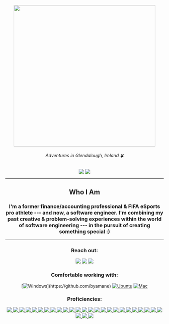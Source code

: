 <div align="center">
	<img align="center" src="https://i.imgur.com/7r8Ybhq.jpeg" width="450">
	<h6><em>Adventures in Glendalough, Ireland</em> 🍀</h6>
	<a href="#"><img align="center" src="https://github-readme-stats.vercel.app/api?username=byamane&theme=algolia" /></a>
	<a href="#"><img align="center" src="https://github-readme-stats.vercel.app/api/top-langs/?username=byamane&hide=html,ejs,css&layout=compact&theme=github_dark" /></a>
	<hr>
	<h2>Who I Am</h2>
	<h3>I'm a former finance/accounting professional & FIFA eSports pro athlete --- and now, a software engineer. I'm combining my past creative & problem-solving experiences within the world of software engineering --- in the pursuit of creating something special :)</h3>
	<hr>
  <div>
		<h3>Reach out:</h3>
  	<a href="https://www.linkedin.com/in/brandonyamane/"> <img src="https://img.shields.io/badge/-LinkedIn-0077B5?style=flat-square&logo=LinkedIn&logoColor=white" /> </a>
		<a href="https://github.com/byamane"> <img src="https://img.shields.io/badge/github-%23121011.svg?-the-badge&logo=github&logoColor=white" /> </a>
		<a href="mailto:byamane21@gmail.com"> <img src="https://img.shields.io/badge/-Gmail-D14836?style=flat-square&logo=Gmail&logoColor=white" /> </a>
		
### Comfortable working with:
  [![Windows](https://img.shields.io/badge/-Windows-0078D6?style=flat-square&logo=Windows&logoColor=white")](https://github.com/byamane) 
  [![Ubuntu](https://img.shields.io/badge/-Ubuntu-0078D6?color=darkorange&style=flat-square&logo=Ubuntu&logoColor=white)](https://github.com/byamane) 
  [![Mac](https://img.shields.io/badge/Mac%20OS-000000?style=flat-square&for-the-badge&logo=macos&logoColor=F0F0F0)](https://github.com/byamane)

<h3>Proficiencies:</h3>
  <a href="#"><img src="https://img.shields.io/badge/-HTML5-E34F26?style=flat-square&logo=html5&logoColor=white" />  </a>
  <a href="#"><img src="https://img.shields.io/badge/-CSS3-1572B6?style=flat-square&logo=css3" />  </a>
  <a href="#"><img src="https://img.shields.io/badge/-JavaScript-F7DF1E?style=flat-square&logo=javascript&logoColor=black" />  </a>
  <a href="#"><img src="https://img.shields.io/badge/-React-61DAFB?style=flat-square&logo=React&logoColor=black" />  </a>
  <a href="#"><img src="https://img.shields.io/badge/-NodeJS-339933?style=flat-square&logo=Node.js&logoColor=white" />  </a>
  <a href="#"><img src="https://img.shields.io/badge/-Python3-3776AB?style=flat-square&logo=Python&logoColor=white" />  </a>
  <a href="#"><img src="https://img.shields.io/badge/-React_Router-CA4245?style=flat-square&logo=react-router&logoColor=white" />  </a>
  <a href="#"><img src="https://img.shields.io/badge/Express.js-%23404d59.svg?style=flat-square&logo=express&logoColor=%2361DAFB" />  </a>
  <a href="#"><img src="https://img.shields.io/badge/C%23-%23239120.svg?style=flat-square&logo=c-sharp&logoColor=white" />  </a>
  <a href="#"><img src="https://img.shields.io/badge/.NET-5C2D91?style=flat-square&logo=.net&logoColor=white" />  </a>
  <a href="#"><img src="https://img.shields.io/badge/-Django-092E20?style=flat-square&logo=django" />  </a>
  <a href="#"><img src="https://img.shields.io/badge/-PostgreSQL-336791?style=flat-square&logo=postgresql&logoColor=white" />  </a>
  <a href="#"><img src="https://img.shields.io/badge/-MongoDB-white?style=flat-square&logo=mongodb" />  </a>
  <a href="#"><img src="https://img.shields.io/badge/-Oracle-F80000?style=flat-square&logo=oracle" />  </a>
  <a href="#"><img src="https://img.shields.io/badge/-jQuery-0769AD?style=flat-square&logo=jQuery" />  </a>
  <a href="#"><img src="https://img.shields.io/badge/-Bootstrap-563D7C?style=flat-square&logo=bootstrap" />  </a>
  <a href="#"><img src="https://img.shields.io/badge/-Material_UI-0081CB?style=flat-square&logo=material-ui" />  </a>
  <a href="#"><img src="https://img.shields.io/badge/-Git-black?style=flat-square&logo=git" />  </a>
  <a href="#"><img src="https://img.shields.io/badge/-Postman-FF6C37?style=flat-square&logo=Postman&logoColor=white" />  </a>
  <a href="#"><img src="https://img.shields.io/badge/-Heroku-430098?style=flat-square&logo=heroku" />  </a>
  <a href="#"><img src="https://img.shields.io/badge/-Excel-217346?style=flat-square&logo=Microsoft-Excel&logoColor=white" />  </a>
  <a href="#"><img src="https://img.shields.io/badge/-Markdown-000000?style=flat-square&logo=Markdown&logoColor=white" />  </a>
  <a href="#"><img src="https://img.shields.io/badge/-Trello-0079BF?style=flat-square&logo=Trello&logoColor=white" />  </a>
  <a href="#"><img src="https://img.shields.io/badge/-VS_Code-007ACC?style=flat-square&logo=visual-studio-code" />  </a>
  <a href="#"><img src="https://img.shields.io/badge/Notion-%23000000.svg?style=flat-square&for-the-badge&logo=notion&logoColor=white" />  </a>
  <a href="#"><img src="https://img.shields.io/badge/-Slack-4A154B?style=flat-square&logo=slack" />  </a>
  <a href="#"><img src="https://img.shields.io/badge/-Zoom-2D8CFF?style=flat-square&logo=zoom&logoColor=white" />  </a>
  <a href="#"><img src="https://img.shields.io/badge/Discord-7289DA?style=flat-square&logo=discord&logoColor=white" /> </a>
</div>
